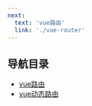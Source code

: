 ```yaml
---
next:
  text: 'vue路由'
  link: './vue-router'
---
```


## 导航目录
- [vue路由](./vue-router)
- [vue动态路由](./vue-router2)